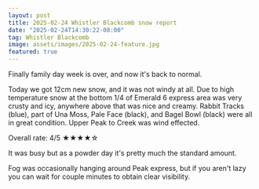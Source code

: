 ```yaml
---
layout: post
title: 2025-02-24 Whistler Blackcomb snow report
date: "2025-02-24T14:30:22-08:00"
tag: Whistler Blackcomb
image: assets/images/2025-02-24-feature.jpg
featured: true
---
```


Finally family day week is over, and now it's back to normal.

Today we got 12cm new snow, and it was not windy at all.
Due to high temperature snow at the bottom 1/4 of Emerald 6 express area was very crusty and icy, anywhere above that was nice and creamy. Rabbit Tracks (blue), part of Una Moss, Pale Face (black), and Bagel Bowl (black) were all in great condition. Upper Peak to Creek was wind effected.

Overall rate: 4/5 ★★★★☆

It was busy but as a powder day it's pretty much the standard amount.

Fog was occasionally hanging around Peak express, but if you aren't lazy you can wait for couple minutes to obtain clear visibility.
